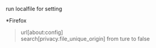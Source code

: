 run localfile for setting

\*Firefox

> url[about:config]  
> search[privacy.file_unique_origin] from ture to false
